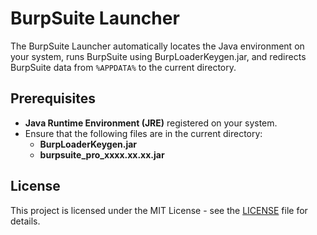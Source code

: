 ﻿# BurpSuite Launcher

The BurpSuite Launcher automatically locates the Java environment on your system, runs BurpSuite using BurpLoaderKeygen.jar, and redirects BurpSuite data from `%APPDATA%` to the current directory.

## Prerequisites

- **Java Runtime Environment (JRE)** registered on your system.
- Ensure that the following files are in the current directory:
    - **BurpLoaderKeygen.jar**
    - **burpsuite_pro_xxxx.xx.xx.jar**

## License

This project is licensed under the MIT License - see the [LICENSE](LICENSE.md) file for details.
